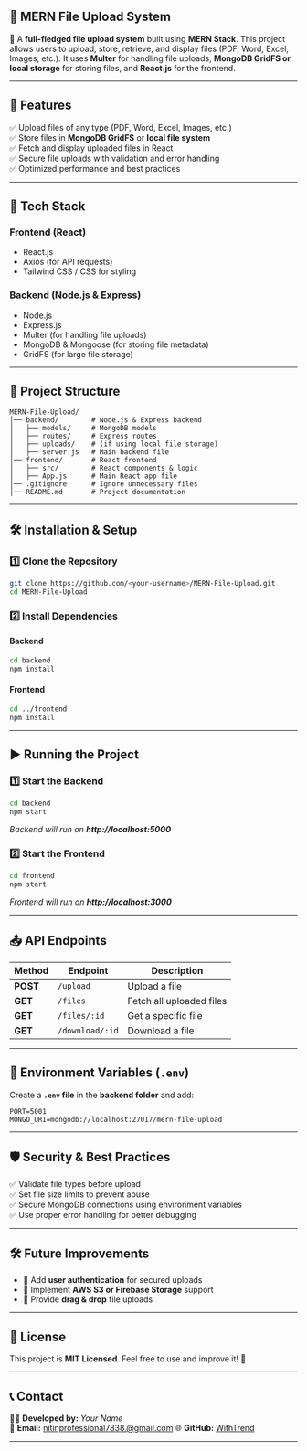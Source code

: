 ## **📁 MERN File Upload System**
🚀 A **full-fledged file upload system** built using **MERN Stack**. This project allows users to upload, store, retrieve, and display files (PDF, Word, Excel, Images, etc.). It uses **Multer** for handling file uploads, **MongoDB GridFS or local storage** for storing files, and **React.js** for the frontend.

---

## **📜 Features**
✅ Upload files of any type (PDF, Word, Excel, Images, etc.)  
✅ Store files in **MongoDB GridFS** or **local file system**  
✅ Fetch and display uploaded files in React  
✅ Secure file uploads with validation and error handling  
✅ Optimized performance and best practices  

---

## **🚀 Tech Stack**
### **Frontend (React)**
- React.js
- Axios (for API requests)
- Tailwind CSS / CSS for styling

### **Backend (Node.js & Express)**
- Node.js
- Express.js
- Multer (for handling file uploads)
- MongoDB & Mongoose (for storing file metadata)
- GridFS (for large file storage)

---

## **📂 Project Structure**
```
MERN-File-Upload/
│── backend/        # Node.js & Express backend
│   ├── models/     # MongoDB models
│   ├── routes/     # Express routes
│   ├── uploads/    # (if using local file storage)
│   ├── server.js   # Main backend file
│── frontend/       # React frontend
│   ├── src/        # React components & logic
│   ├── App.js      # Main React app file
│── .gitignore      # Ignore unnecessary files
│── README.md       # Project documentation
```

---

## **🛠 Installation & Setup**
### **1️⃣ Clone the Repository**
```sh
git clone https://github.com/<your-username>/MERN-File-Upload.git
cd MERN-File-Upload
```

### **2️⃣ Install Dependencies**
#### **Backend**
```sh
cd backend
npm install
```
#### **Frontend**
```sh
cd ../frontend
npm install
```

---

## **▶️ Running the Project**
### **1️⃣ Start the Backend**
```sh
cd backend
npm start
```
_Backend will run on **http://localhost:5000**_

### **2️⃣ Start the Frontend**
```sh
cd frontend
npm start
```
_Frontend will run on **http://localhost:3000**_

---

## **📤 API Endpoints**
| Method | Endpoint | Description |
|--------|----------|-------------|
| **POST** | `/upload` | Upload a file |
| **GET** | `/files` | Fetch all uploaded files |
| **GET** | `/files/:id` | Get a specific file |
| **GET** | `/download/:id` | Download a file |

---

## **📌 Environment Variables (`.env`)**
Create a **`.env` file** in the **backend folder** and add:
```
PORT=5001
MONGO_URI=mongodb://localhost:27017/mern-file-upload
```

---

## **🛡 Security & Best Practices**
✅ Validate file types before upload  
✅ Set file size limits to prevent abuse  
✅ Secure MongoDB connections using environment variables  
✅ Use proper error handling for better debugging  


---

## **🛠 Future Improvements**
- 🔹 Add **user authentication** for secured uploads  
- 🔹 Implement **AWS S3 or Firebase Storage** support  
- 🔹 Provide **drag & drop** file uploads  

---

## **📜 License**
This project is **MIT Licensed**. Feel free to use and improve it! 🚀  

---

## **📞 Contact**
👨‍💻 **Developed by:** _Your Name_  
📧 **Email:** nitinprofessional7838.@gmail.com
🌐 **GitHub:** [WithTrend](https://github.com/withTrend)  

---
